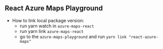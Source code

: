 ## React Azure Maps Playground
  - How to link local package version:
    - run yarn watch in `azure-maps-react`
    - run yarn link `azure-maps-react`
    - go to the `azure-maps-playground` and run `yarn link "react-azure-maps"`

